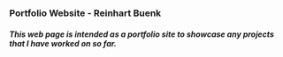 ### Portfolio Website - Reinhart Buenk
##### This web page is intended as a portfolio site to showcase any projects that I have worked on so far.
